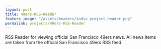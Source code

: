 ```yaml
---
layout: post
title: 49ers-RSS-Reader
feature_image: "/assets/headers/indiv_project_header.png"
permalink: projects/49ers-RSS-Reader
---
```

RSS Reader for viewing official San Francisco 49ers news. All news items are taken from the official San Francisco 49ers RSS feed.